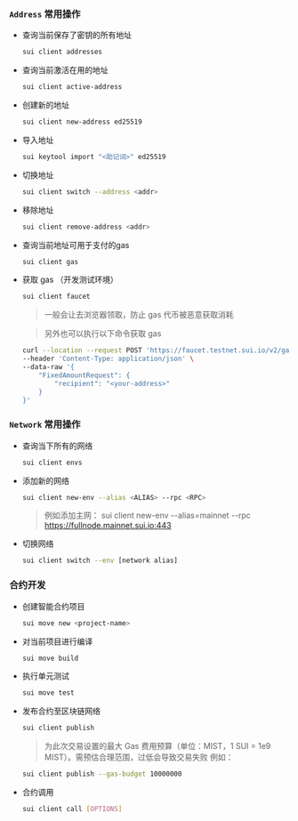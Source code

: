 

### `Address` 常用操作
- 查询当前保存了密钥的所有地址
    ```bash
    sui client addresses
    ```

- 查询当前激活在用的地址
    ```bash
    sui client active-address
    ```

- 创建新的地址
    ```bash
    sui client new-address ed25519
    ```

- 导入地址
    ```bash
    sui keytool import "<助记词>" ed25519
    ```

- 切换地址
    ```bash
    sui client switch --address <addr>
    ```

- 移除地址
    ```bash
    sui client remove-address <addr>
    ```

- 查询当前地址可用于支付的gas
    ```bash
    sui client gas
    ```

- 获取 gas （开发测试环境）
    ```bash
    sui client faucet
    ```
    > 一般会让去浏览器领取，防止 gas 代币被恶意获取消耗

    > 另外也可以执行以下命令获取 gas 
    ```bash
    curl --location --request POST 'https://faucet.testnet.sui.io/v2/gas' \
    --header 'Content-Type: application/json' \
    --data-raw '{
        "FixedAmountRequest": {
            "recipient": "<your-address>"
        }
    }'
    ```

### `Network` 常用操作
- 查询当下所有的网络
    ```bash
    sui client envs
    ```

- 添加新的网络
    ```bash
    sui client new-env --alias <ALIAS> --rpc <RPC>
    ```
    > 例如添加主网：
    > sui client new-env --alias=mainnet --rpc https://fullnode.mainnet.sui.io:443


- 切换网络
    ```bash
    sui client switch --env [network alias]
    ```

### 合约开发
- 创建智能合约项目
    ```bash
    sui move new <project-name>
    ```

- 对当前项目进行编译
    ```bash
    sui move build
    ```

- 执行单元测试
    ```bash
    sui move test
    ```

- 发布合约至区块链网络
    ```bash
    sui client publish
    ```
    > 为此次交易设置的最大 Gas 费用预算（单位：MIST，1 SUI = 1e9 MIST）。需预估合理范围，过低会导致交易失败
    例如：
    ```bash
    sui client publish --gas-budget 10000000
    ```

- 合约调用
    ```bash
    sui client call [OPTIONS]
    ```
